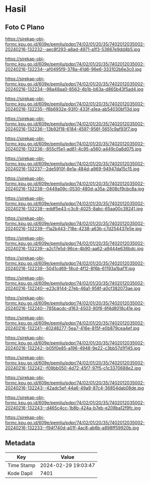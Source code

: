 # Hasil

## Foto C Plano

https://sirekap-obj-formc.kpu.go.id/609e/pemilu/pdpr/74/02/01/20/35/7402012035002-20240216-132232--aec8f293-a8ad-4971-a1f3-53667e9dd4b5.jpg

https://sirekap-obj-formc.kpu.go.id/609e/pemilu/pdpr/74/02/01/20/35/7402012035002-20240216-132234--af0495f9-378a-41d6-96e6-333102b6e3c0.jpg

https://sirekap-obj-formc.kpu.go.id/609e/pemilu/pdpr/74/02/01/20/35/7402012035002-20240216-132234--98a48aa0-8563-4b1b-b63a-d865b43f5ad4.jpg

https://sirekap-obj-formc.kpu.go.id/609e/pemilu/pdpr/74/02/01/20/35/7402012035002-20240216-132235--f6b6932e-93f0-433f-a1ea-ab54030bf13d.jpg

https://sirekap-obj-formc.kpu.go.id/609e/pemilu/pdpr/74/02/01/20/35/7402012035002-20240216-132236--13b92f18-6184-4597-956f-5651c9af93f7.jpg

https://sirekap-obj-formc.kpu.go.id/609e/pemilu/pdpr/74/02/01/20/35/7402012035002-20240216-132236--855cf5e1-ad81-4c95-a560-a449c0a8d075.jpg

https://sirekap-obj-formc.kpu.go.id/609e/pemilu/pdpr/74/02/01/20/35/7402012035002-20240216-132237--2de5910f-8e1a-484d-a969-94947da15c15.jpg

https://sirekap-obj-formc.kpu.go.id/609e/pemilu/pdpr/74/02/01/20/35/7402012035002-20240216-132238--0449a09c-0530-480d-a35a-2808cf9cbc8a.jpg

https://sirekap-obj-formc.kpu.go.id/609e/pemilu/pdpr/74/02/01/20/35/7402012035002-20240216-132238--eddf5e43-c3c8-4025-8abc-65aa00c39241.jpg

https://sirekap-obj-formc.kpu.go.id/609e/pemilu/pdpr/74/02/01/20/35/7402012035002-20240216-132239--f1a2b443-718e-4238-a63b-c7d254437e5e.jpg

https://sirekap-obj-formc.kpu.go.id/609e/pemilu/pdpr/74/02/01/20/35/7402012035002-20240216-132239--a2c17e5d-96ce-4b90-aa62-a9444e636bdc.jpg

https://sirekap-obj-formc.kpu.go.id/609e/pemilu/pdpr/74/02/01/20/35/7402012035002-20240216-132239--5041cd69-18cd-4f12-8f6b-61193a1baf1f.jpg

https://sirekap-obj-formc.kpu.go.id/609e/pemilu/pdpr/74/02/01/20/35/7402012035002-20240216-132240--e23c9144-27eb-46a1-958f-a0cf382073ae.jpg

https://sirekap-obj-formc.kpu.go.id/609e/pemilu/pdpr/74/02/01/20/35/7402012035002-20240216-132240--785bacdc-d163-4503-80f6-6f4d8018c41e.jpg

https://sirekap-obj-formc.kpu.go.id/609e/pemilu/pdpr/74/02/01/20/35/7402012035002-20240216-132241--40248277-5ea7-416e-815f-e0b879cea4ef.jpg

https://sirekap-obj-formc.kpu.go.id/609e/pemilu/pdpr/74/02/01/20/35/7402012035002-20240216-132242--b05f0e85-a196-4948-9e22-c3bb57d1f145.jpg

https://sirekap-obj-formc.kpu.go.id/609e/pemilu/pdpr/74/02/01/20/35/7402012035002-20240216-132242--f09bb050-4d72-45f7-97f5-c1c3370688e2.jpg

https://sirekap-obj-formc.kpu.go.id/609e/pemilu/pdpr/74/02/01/20/35/7402012035002-20240216-132243--42adc5ef-44a6-49a9-87c4-36854dab08de.jpg

https://sirekap-obj-formc.kpu.go.id/609e/pemilu/pdpr/74/02/01/20/35/7402012035002-20240216-132243--d465c4cc-1b8b-424a-b7eb-e208ba12f9fc.jpg

https://sirekap-obj-formc.kpu.go.id/609e/pemilu/pdpr/74/02/01/20/35/7402012035002-20240216-132233--f94f740d-a01f-4ac8-ab6b-a898ff59920b.jpg


## Metadata

| Key        | Value               |
| ---------- | ------------------- |
| Time Stamp | 2024-02-29 19:03:47 |
| Kode Dapil | 7401                |



